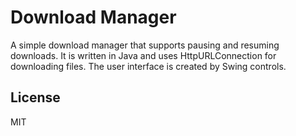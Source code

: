 Download Manager
==========

A simple download manager that supports pausing and resuming downloads.
It is written in Java and uses HttpURLConnection for downloading files.
The user interface is created by Swing controls.

License
----------------
MIT
